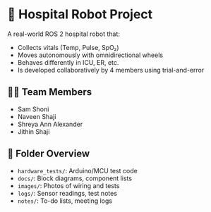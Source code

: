 # 🏥 Hospital Robot Project

A real-world ROS 2 hospital robot that:
- Collects vitals (Temp, Pulse, SpO₂)
- Moves autonomously with omnidirectional wheels
- Behaves differently in ICU, ER, etc.
- Is developed collaboratively by 4 members using trial-and-error

## 👨‍💻 Team Members
- Sam Shoni 
- Naveen Shaji
- Shreya Ann Alexander
- Jithin Shaji

## 📁 Folder Overview
- `hardware_tests/`: Arduino/MCU test code
- `docs/`: Block diagrams, component lists
- `images/`: Photos of wiring and tests
- `logs/`: Sensor readings, test notes
- `notes/`: To-do lists, meeting logs

